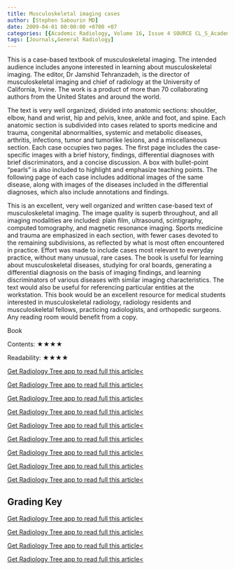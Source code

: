 ```yaml
---
title: Musculoskeletal imaging cases
author: [Stephen Sabourin MD]
date: 2009-04-01 00:00:00 +0700 +07
categories: [{Academic Radiology, Volume 16, Issue 4 SOURCE CL_S_AcademicRadiologyVolume16Issue4 1}]
tags: [Journals,General Radiology]
---
```

This is a case-based textbook of musculoskeletal imaging. The intended audience includes anyone interested in learning about musculoskeletal imaging. The editor, Dr Jamshid Tehranzadeh, is the director of musculoskeletal imaging and chief of radiology at the University of California, Irvine. The work is a product of more than 70 collaborating authors from the United States and around the world.

The text is very well organized, divided into anatomic sections: shoulder, elbow, hand and wrist, hip and pelvis, knee, ankle and foot, and spine. Each anatomic section is subdivided into cases related to sports medicine and trauma, congenital abnormalities, systemic and metabolic diseases, arthritis, infections, tumor and tumorlike lesions, and a miscellaneous section. Each case occupies two pages. The first page includes the case-specific images with a brief history, findings, differential diagnoses with brief discriminators, and a concise discussion. A box with bullet-point “pearls” is also included to highlight and emphasize teaching points. The following page of each case includes additional images of the same disease, along with images of the diseases included in the differential diagnoses, which also include annotations and findings.

This is an excellent, very well organized and written case-based text of musculoskeletal imaging. The image quality is superb throughout, and all imaging modalities are included: plain film, ultrasound, scintigraphy, computed tomography, and magnetic resonance imaging. Sports medicine and trauma are emphasized in each section, with fewer cases devoted to the remaining subdivisions, as reflected by what is most often encountered in practice. Effort was made to include cases most relevant to everyday practice, without many unusual, rare cases. The book is useful for learning about musculoskeletal diseases, studying for oral boards, generating a differential diagnosis on the basis of imaging findings, and learning discriminators of various diseases with similar imaging characteristics. The text would also be useful for referencing particular entities at the workstation. This book would be an excellent resource for medical students interested in musculoskeletal radiology, radiology residents and musculoskeletal fellows, practicing radiologists, and orthopedic surgeons. Any reading room would benefit from a copy.

Book

Contents: ★★★★

Readability: ★★★★

[Get Radiology Tree app to read full this article<](https://clinicalpub.com/app)

[Get Radiology Tree app to read full this article<](https://clinicalpub.com/app)

[Get Radiology Tree app to read full this article<](https://clinicalpub.com/app)

[Get Radiology Tree app to read full this article<](https://clinicalpub.com/app)

[Get Radiology Tree app to read full this article<](https://clinicalpub.com/app)

[Get Radiology Tree app to read full this article<](https://clinicalpub.com/app)

[Get Radiology Tree app to read full this article<](https://clinicalpub.com/app)

[Get Radiology Tree app to read full this article<](https://clinicalpub.com/app)

[Get Radiology Tree app to read full this article<](https://clinicalpub.com/app)

## Grading Key

[Get Radiology Tree app to read full this article<](https://clinicalpub.com/app)

[Get Radiology Tree app to read full this article<](https://clinicalpub.com/app)

[Get Radiology Tree app to read full this article<](https://clinicalpub.com/app)

[Get Radiology Tree app to read full this article<](https://clinicalpub.com/app)
